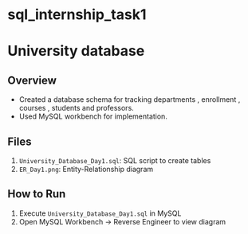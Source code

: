 # sql_internship_task1
# University database

## Overview
- Created a database schema for tracking departments , enrollment , courses , students and professors.
- Used MySQL workbench for implementation.

## Files
1. `University_Database_Day1.sql`: SQL script to create tables
2. `ER_Day1.png`: Entity-Relationship diagram

## How to Run
1. Execute `University_Database_Day1.sql` in MySQL
2. Open MySQL Workbench → Reverse Engineer to view diagram
